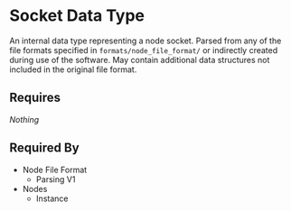# Socket Data Type

An internal data type representing a node socket. Parsed from any of the file formats specified in `formats/node_file_format/` or indirectly created during use of the software. May contain additional data structures not included in the original file format.

## Requires

*Nothing*

## Required By

- Node File Format
    - Parsing V1
- Nodes
    - Instance

